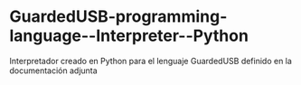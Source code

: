 # GuardedUSB-programming-language--Interpreter--Python
Interpretador creado en Python para el lenguaje GuardedUSB definido en la documentación adjunta
